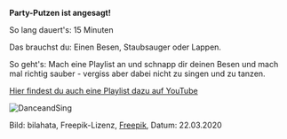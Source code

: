 **Party-Putzen ist angesagt!**

So lang dauert's: 15 Minuten

Das brauchst du: Einen Besen, Staubsauger oder Lappen.

So geht's: Mach eine Playlist an und schnapp dir deinen Besen und mach mal richtig sauber - vergiss aber dabei nicht zu singen und zu tanzen.

[Hier findest du auch eine Playlist dazu auf YouTube](https://www.youtube.com/watch?v=egtI2xqg75E&list=PLg-CkPcW6wo1sppDR86R4pb5EQhEB18k6)

![DanceandSing](https://image.freepik.com/fotos-kostenlos/kreative-person-steht-sie-singt-und-tanzt-maedchen-haelt-linke-hand-auf-der-stirn-frau-hat-gruenen-stock-in-der-rechten-hand-sie-putzt-mit-spass_152404-4466.jpg)

Bild: bilahata, Freepik-Lizenz, [Freepik](https://de.freepik.com/fotos-premium/kreative-person-steht-sie-singt-und-tanzt-maedchen-haelt-linke-hand-auf-der-stirn-frau-hat-gruenen-stock-in-der-rechten-hand-sie-putzt-mit-spass_7212484.htm#page=1&query=dancing%20alone&position=5), Datum: 22.03.2020

